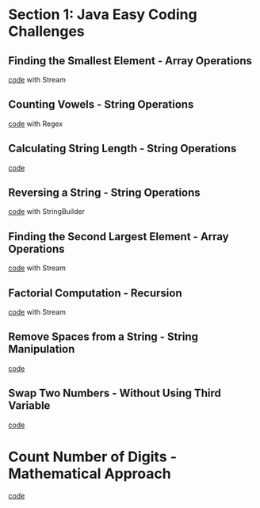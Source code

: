 # Section 1: Java Easy Coding Challenges

## Finding the Smallest Element - Array Operations

[code](Exercise001.java) with Stream

## Counting Vowels - String Operations

[code](Exercise002.java) with Regex

## Calculating String Length - String Operations

[code](Exercise003.java) 

## Reversing a String - String Operations

[code](Exercise004.java) with StringBuilder

## Finding the Second Largest Element - Array Operations

[code](Exercise005.java) with Stream

## Factorial Computation - Recursion

[code](Exercise006.java) with Stream

## Remove Spaces from a String - String Manipulation

[code](Exercise007.java)

## Swap Two Numbers - Without Using Third Variable

[code](Exercise008.java)

# Count Number of Digits - Mathematical Approach

[code](Exercise009.java)
